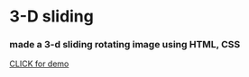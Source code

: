 <h1>3-D sliding </h1>
<h3>made a 3-d sliding rotating image using HTML, CSS </h3>
<a href="https://3-d.netlify.app/">CLICK for demo</a>
